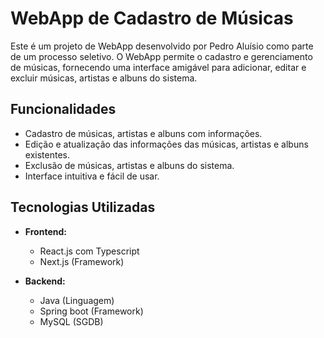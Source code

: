 # WebApp de Cadastro de Músicas

Este é um projeto de WebApp desenvolvido por Pedro Aluísio como parte de um processo seletivo. O WebApp permite o cadastro e gerenciamento de músicas, 
fornecendo uma interface amigável para adicionar, editar e excluir músicas, artistas e albuns do sistema.

## Funcionalidades

- Cadastro de músicas, artistas e albuns com informações.
- Edição e atualização das informações das músicas, artistas e albuns existentes.
- Exclusão de músicas, artistas e albuns do sistema.
- Interface intuitiva e fácil de usar.

## Tecnologias Utilizadas

- **Frontend:**
  - React.js com Typescript
  - Next.js (Framework)


- **Backend:**
  - Java (Linguagem)
  - Spring boot (Framework)
  - MySQL (SGDB)
